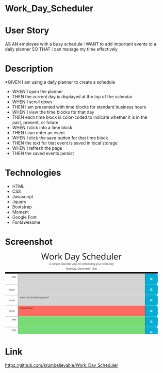 # Work_Day_Scheduler

# User Story

AS AN employee with a busy schedule
I WANT to add important events to a daily planner
SO THAT I can manage my time effectively

# Description

\*GIVEN I am using a daily planner to create a schedule

- WHEN I open the planner
- THEN the current day is displayed at the top of the calendar
- WHEN I scroll down
- THEN I am presented with time blocks for standard business hours
- WHEN I view the time blocks for that day
- THEN each time block is color-coded to indicate whether it is in the past, present, or future
- WHEN I click into a time block
- THEN I can enter an event
- WHEN I click the save button for that time block
- THEN the text for that event is saved in local storage
- WHEN I refresh the page
- THEN the saved events persist

# Technologies

- HTML
- CSS
- Javascript
- Jquery
- Bootstrap
- Moment
- Google Font
- Fontawesome

# Screenshot

![Alt text](./assets/05-third-party-apis-homework-demo.gif)

# Link

https://github.com/krumbelievable/Work_Day_Scheduler
